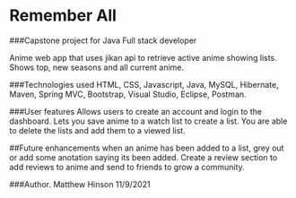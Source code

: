 # Remember All 
###Capstone project for Java Full stack developer

Anime web app that uses jikan api to retrieve active anime showing lists. 
Shows top, new seasons and all current anime. 

###Technologies used
HTML, CSS, Javascript, Java, MySQL, Hibernate, Maven, Spring MVC, Bootstrap, Visual Studio, Eclipse, Postman.

###User features
Allows users to create an account and login to the dashboard. Lets you save anime to a watch list to create a list. 
You are able to delete the lists and add them to a viewed list.

##Future enhancements
when an anime has been added to a list, grey out or add some anotation saying its been added. 
Create a review section to add reviews to anime and send to friends to grow a community. 

###Author.
Matthew Hinson
11/9/2021


